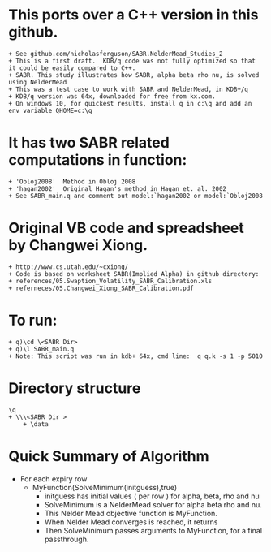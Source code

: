 # This ports over a C++ version in this github. 
	+ See github.com/nicholasferguson/SABR.NelderMead_Studies_2
	+ This is a first draft.  KDB/q code was not fully optimized so that it could be easily compared to C++.
	+ SABR. This study illustrates how SABR, alpha beta rho nu, is solved using NelderMead 
	+ This was a test case to work with SABR and NelderMead, in KDB+/q
	+ KDB/q version was 64x, downloaded for free from kx.com.  
	+ On windows 10, for quickest results, install q in c:\q and add an env variable QHOME=c:\q

# It has two SABR related computations in function: 
	+ 'Obloj2008'  Method in Obloj 2008
	+ 'hagan2002'  Original Hagan's method in Hagan et. al. 2002
	+ See SABR_main.q and comment out model:`hagan2002 or model:`Obloj2008

# Original VB code and spreadsheet by Changwei Xiong. 
	+ http://www.cs.utah.edu/~cxiong/
	+ Code is based on worksheet SABR(Implied Alpha) in github directory:
	+ references/05.Swaption_Volatility_SABR_Calibration.xls
	+ referneces/05.Changwei_Xiong_SABR_Calibration.pdf
	
# To run: 
	+ q)\cd \<SABR Dir>
	+ q)\l SABR_main.q
	+ Note: This script was run in kdb+ 64x, cmd line:  q q.k -s 1 -p 5010

# Directory structure
	\q
	+ \\\<SABR Dir >
		+ \data

# Quick Summary of Algorithm

+ For each expiry row
	+ MyFunction(SolveMinimum(initguess),true)
		+ initguess has initial values ( per row ) for alpha, beta, rho and nu
		+ SolveMinimum is a NelderMead solver for alpha beta rho and nu.
		+ This Nelder Mead objective function is MyFunction.  
		+ When Nelder Mead converges is reached, it returns	
		+ Then SolveMinimum passes arguments  to MyFunction, for a final passthrough.
